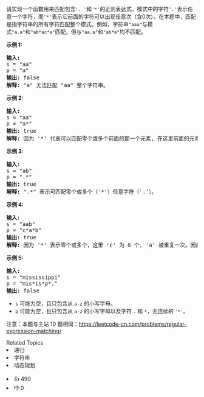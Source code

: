 <p>请实现一个函数用来匹配包含<code>'. '</code>和<code>'*'</code>的正则表达式。模式中的字符<code>'.'</code>表示任意一个字符，而<code>'*'</code>表示它前面的字符可以出现任意次（含0次）。在本题中，匹配是指字符串的所有字符匹配整个模式。例如，字符串<code>"aaa"</code>与模式<code>"a.a"</code>和<code>"ab*ac*a"</code>匹配，但与<code>"aa.a"</code>和<code>"ab*a"</code>均不匹配。</p>

<p><strong>示例 1:</strong></p>

<pre><strong>输入:</strong>
s = "aa"
p = "a"
<strong>输出:</strong> false
<strong>解释:</strong> "a" 无法匹配 "aa" 整个字符串。
</pre>

<p><strong>示例 2:</strong></p>

<pre><strong>输入:</strong>
s = "aa"
p = "a*"
<strong>输出:</strong> true
<strong>解释:</strong>&nbsp;因为 '*' 代表可以匹配零个或多个前面的那一个元素, 在这里前面的元素就是 'a'。因此，字符串 "aa" 可被视为 'a' 重复了一次。
</pre>

<p><strong>示例&nbsp;3:</strong></p>

<pre><strong>输入:</strong>
s = "ab"
p = ".*"
<strong>输出:</strong> true
<strong>解释:</strong>&nbsp;".*" 表示可匹配零个或多个（'*'）任意字符（'.'）。
</pre>

<p><strong>示例 4:</strong></p>

<pre><strong>输入:</strong>
s = "aab"
p = "c*a*b"
<strong>输出:</strong> true
<strong>解释:</strong>&nbsp;因为 '*' 表示零个或多个，这里 'c' 为 0 个, 'a' 被重复一次。因此可以匹配字符串 "aab"。
</pre>

<p><strong>示例 5:</strong></p>

<pre><strong>输入:</strong>
s = "mississippi"
p = "mis*is*p*."
<strong>输出:</strong> false</pre>

<ul> 
 <li><code>s</code>&nbsp;可能为空，且只包含从&nbsp;<code>a-z</code>&nbsp;的小写字母。</li> 
 <li><code>p</code>&nbsp;可能为空，且只包含从&nbsp;<code>a-z</code>&nbsp;的小写字母以及字符&nbsp;<code>.</code>&nbsp;和&nbsp;<code>*</code>，无连续的 <code>'*'</code>。</li> 
</ul>

<p>注意：本题与主站 10&nbsp;题相同：<a href="https://leetcode-cn.com/problems/regular-expression-matching/">https://leetcode-cn.com/problems/regular-expression-matching/</a></p>

<div><div>Related Topics</div><div><li>递归</li><li>字符串</li><li>动态规划</li></div></div><br><div><li>👍 490</li><li>👎 0</li></div>